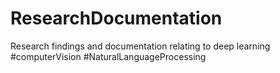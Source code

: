 # ResearchDocumentation
Research findings and documentation relating to deep learning #computerVision #NaturalLanguageProcessing
